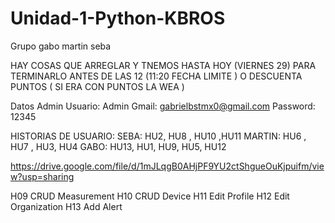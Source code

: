 # Unidad-1-Python-KBROS
Grupo gabo martin  seba

HAY COSAS QUE ARREGLAR Y TNEMOS HASTA HOY (VIERNES 29) PARA TERMINARLO ANTES DE LAS 12 (11:20 FECHA LIMITE ) O DESCUENTA PUNTOS ( SI ERA CON PUNTOS LA WEA )

Datos Admin
Usuario: Admin
Gmail: gabrielbstmx0@gmail.com 
Password: 12345

HISTORIAS DE USUARIO:
SEBA: HU2, HU8 , HU10 ,HU11
MARTIN: HU6 , HU7 , HU3, HU4
GABO: HU13, HU1, HU9, HU5, HU12

https://drive.google.com/file/d/1mJLqgB0AHjPF9YU2ctShgueOuKjpuifm/view?usp=sharing

H09 CRUD Measurement
H10 CRUD Device
H11 Edit Profile
H12 Edit Organization
H13 Add Alert
